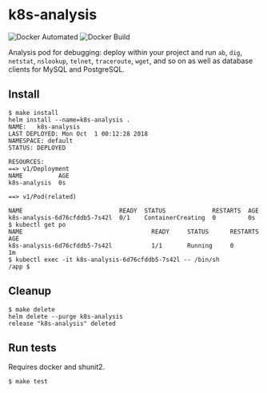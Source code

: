 # k8s-analysis

![Docker Automated](https://img.shields.io/docker/automated/gerald1248/k8s-analysis.svg)
![Docker Build](https://img.shields.io/docker/build/gerald1248/k8s-analysis.svg)

Analysis pod for debugging: deploy within your project and run `ab`, `dig`, `netstat`, `nslookup`, `telnet`, `traceroute`, `wget`, and so on as well as database clients for MySQL and PostgreSQL.

## Install
```
$ make install
helm install --name=k8s-analysis .
NAME:   k8s-analysis
LAST DEPLOYED: Mon Oct  1 00:12:28 2018
NAMESPACE: default
STATUS: DEPLOYED

RESOURCES:
==> v1/Deployment
NAME          AGE
k8s-analysis  0s

==> v1/Pod(related)

NAME                           READY  STATUS             RESTARTS  AGE
k8s-analysis-6d76cfddb5-7s42l  0/1    ContainerCreating  0         0s
$ kubectl get po
NAME                                    READY     STATUS      RESTARTS   AGE
k8s-analysis-6d76cfddb5-7s42l           1/1       Running     0          1m
$ kubectl exec -it k8s-analysis-6d76cfddb5-7s42l -- /bin/sh
/app $
```

## Cleanup
```
$ make delete
helm delete --purge k8s-analysis
release "k8s-analysis" deleted
```

## Run tests
Requires docker and shunit2.
```
$ make test
```
